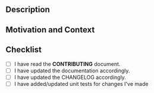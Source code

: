 <!--- Provide a general summary of your changes in the Title above -->

## Description
<!--- What changes are included in this PR? What changes are NOT? -->
<!--- Include before/after screenshots when applicable -->

## Motivation and Context
<!--- Why is this change required? What problem does it solve? -->
<!--- If it fixes an open issue, please link to the issue here. -->

## Checklist
<!--- Go over all the following points, and put an `x` in all the boxes that apply. -->
<!--- If you're unsure about any of these, don't hesitate to ask. We're here to help! -->
- [ ] I have read the **CONTRIBUTING** document.
- [ ] I have updated the documentation accordingly.
- [ ] I have updated the CHANGELOG accordingly.
- [ ] I have added/updated unit tests for changes I've made
